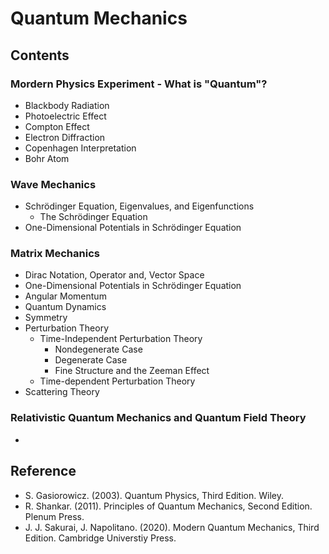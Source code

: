 # Quantum Mechanics
## Contents
### Mordern Physics Experiment - What is "Quantum"?
- Blackbody Radiation
- Photoelectric Effect
- Compton Effect
- Electron Diffraction
- Copenhagen Interpretation
- Bohr Atom
### Wave Mechanics
- Schrödinger Equation, Eigenvalues, and Eigenfunctions
    - The Schrödinger Equation
- One-Dimensional Potentials in Schrödinger Equation
### Matrix Mechanics
- Dirac Notation, Operator and, Vector Space
- One-Dimensional Potentials in Schrödinger Equation
- Angular Momentum
- Quantum Dynamics
- Symmetry
- Perturbation Theory
    - Time-Independent Perturbation Theory
        - Nondegenerate Case
        - Degenerate Case
        - Fine Structure and the Zeeman Effect
    - Time-dependent Perturbation Theory
- Scattering Theory
### Relativistic Quantum Mechanics and Quantum Field Theory
- 



## Reference

- S. Gasiorowicz. (2003). Quantum Physics, Third Edition. Wiley.
- R. Shankar. (2011). Principles of Quantum Mechanics, Second Edition. Plenum Press.
- J. J. Sakurai, J. Napolitano. (2020). Modern Quantum Mechanics, Third Edition. Cambridge Universtiy Press.